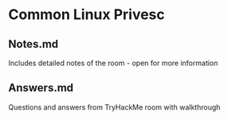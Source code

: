 # Common Linux Privesc

## Notes.md

Includes detailed notes of the room - open for more information

## Answers.md

Questions and answers from TryHackMe room with walkthrough
